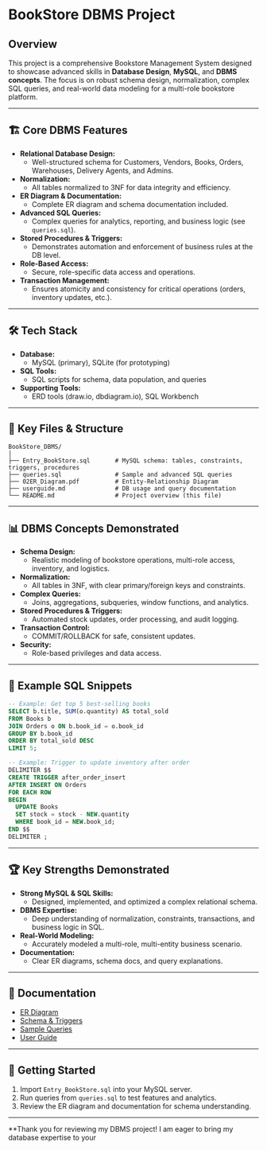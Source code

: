 # BookStore DBMS Project

## Overview

This project is a comprehensive Bookstore Management System designed to showcase advanced skills in **Database Design**, **MySQL**, and **DBMS concepts**. The focus is on robust schema design, normalization, complex SQL queries, and real-world data modeling for a multi-role bookstore platform.

---

## 🏗️ Core DBMS Features

- **Relational Database Design:**  
  - Well-structured schema for Customers, Vendors, Books, Orders, Warehouses, Delivery Agents, and Admins.
- **Normalization:**  
  - All tables normalized to 3NF for data integrity and efficiency.
- **ER Diagram & Documentation:**  
  - Complete ER diagram and schema documentation included.
- **Advanced SQL Queries:**  
  - Complex queries for analytics, reporting, and business logic (see `queries.sql`).
- **Stored Procedures & Triggers:**  
  - Demonstrates automation and enforcement of business rules at the DB level.
- **Role-Based Access:**  
  - Secure, role-specific data access and operations.
- **Transaction Management:**  
  - Ensures atomicity and consistency for critical operations (orders, inventory updates, etc.).

---

## 🛠️ Tech Stack

- **Database:**  
  - MySQL (primary), SQLite (for prototyping)
- **SQL Tools:**  
  - SQL scripts for schema, data population, and queries
- **Supporting Tools:**  
  - ERD tools (draw.io, dbdiagram.io), SQL Workbench

---

## 📂 Key Files & Structure

```
BookStore_DBMS/
│
├── Entry_BookStore.sql       # MySQL schema: tables, constraints, triggers, procedures
├── queries.sql               # Sample and advanced SQL queries
├── 02ER_Diagram.pdf          # Entity-Relationship Diagram
├── userguide.md              # DB usage and query documentation
└── README.md                 # Project overview (this file)
```

---

## 📊 DBMS Concepts Demonstrated

- **Schema Design:**  
  - Realistic modeling of bookstore operations, multi-role access, inventory, and logistics.
- **Normalization:**  
  - All tables in 3NF, with clear primary/foreign keys and constraints.
- **Complex Queries:**  
  - Joins, aggregations, subqueries, window functions, and analytics.
- **Stored Procedures & Triggers:**  
  - Automated stock updates, order processing, and audit logging.
- **Transaction Control:**  
  - COMMIT/ROLLBACK for safe, consistent updates.
- **Security:**  
  - Role-based privileges and data access.

---

## 📖 Example SQL Snippets

```sql
-- Example: Get top 5 best-selling books
SELECT b.title, SUM(o.quantity) AS total_sold
FROM Books b
JOIN Orders o ON b.book_id = o.book_id
GROUP BY b.book_id
ORDER BY total_sold DESC
LIMIT 5;
```

```sql
-- Example: Trigger to update inventory after order
DELIMITER $$
CREATE TRIGGER after_order_insert
AFTER INSERT ON Orders
FOR EACH ROW
BEGIN
  UPDATE Books
  SET stock = stock - NEW.quantity
  WHERE book_id = NEW.book_id;
END $$
DELIMITER ;
```

---

## 🏆 Key Strengths Demonstrated

- **Strong MySQL & SQL Skills:**  
  - Designed, implemented, and optimized a complex relational schema.
- **DBMS Expertise:**  
  - Deep understanding of normalization, constraints, transactions, and business logic in SQL.
- **Real-World Modeling:**  
  - Accurately modeled a multi-role, multi-entity business scenario.
- **Documentation:**  
  - Clear ER diagrams, schema docs, and query explanations.

---

## 📄 Documentation

- [ER Diagram](BookStore_DBMS/02ER_Diagram.pdf)
- [Schema & Triggers](BookStore_DBMS/Entry_BookStore.sql)
- [Sample Queries](BookStore_DBMS/queries.sql)
- [User Guide](BookStore_DBMS/userguide.md)

---

## 🏁 Getting Started

1. Import `Entry_BookStore.sql` into your MySQL server.
2. Run queries from `queries.sql` to test features and analytics.
3. Review the ER diagram and documentation for schema understanding.

---

**Thank you for reviewing my DBMS project! I am eager to bring my database expertise to your